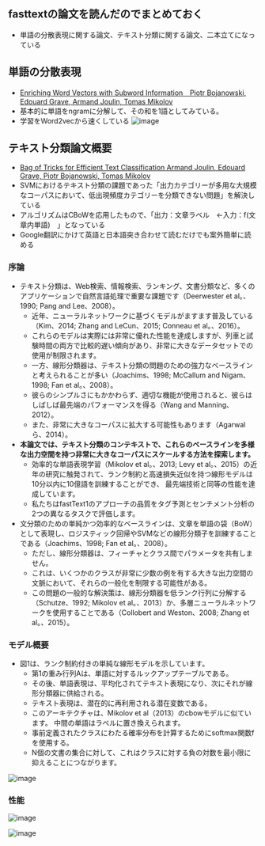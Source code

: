 ## fasttextの論文を読んだのでまとめておく
- 単語の分散表現に関する論文、テキスト分類に関する論文、二本立てになっている

## 単語の分散表現
- [Enriching Word Vectors with Subword Information　Piotr Bojanowski, Edouard Grave, Armand Joulin, Tomas Mikolov](https://arxiv.org/abs/1607.04606)
- 基本的に単語をngramに分解して、その和を1語としてみている。
- 学習をWord2vecから速くしている
![image](https://user-images.githubusercontent.com/36536038/37946440-516cb970-31c0-11e8-8a61-b4b172759ca7.png)


## テキスト分類論文概要
- [Bag of Tricks for Efficient Text Classification Armand Joulin, Edouard Grave, Piotr Bojanowski, Tomas Mikolov](https://arxiv.org/abs/1607.01759)
- SVMにおけるテキスト分類の課題であった「出力カテゴリーが多用な大規模なコーパスにおいて、低出現頻度カテゴリーを分類できない問題」を解決している
- アルゴリズムはCBoWを応用したもので、「出力：文章ラベル　←入力：f(文章内単語)　」となっている
- Google翻訳にかけて英語と日本語突き合わせて読むだけでも案外簡単に読める
### 序論
- テキスト分類は、Web検索、情報検索、ランキング、文書分類など、多くのアプリケーションで自然言語処理で重要な課題です（Deerwester et al。、1990; Pang and Lee、2008）。
  - 近年、ニューラルネットワークに基づくモデルがますます普及している（Kim、2014; Zhang and LeCun、2015; Conneau et al。、2016）。
  - これらのモデルは実際には非常に優れた性能を達成しますが、列車と試験時間の両方で比較的遅い傾向があり、非常に大きなデータセットでの使用が制限されます。
  - 一方、線形分類器は、テキスト分類の問題のための強力なベースラインと考えられることが多い（Joachims、1998; McCallum and Nigam、1998; Fan et al。、2008）。
  - 彼らのシンプルさにもかかわらず、適切な機能が使用されると、彼らはしばしば最先端のパフォーマンスを得る（Wang and Manning、2012）。
  - また、非常に大きなコーパスに拡大する可能性もあります（Agarwalら、2014）。
- **本論文では、テキスト分類のコンテキストで、これらのベースラインを多様な出力空間を持つ非常に大きなコーパスにスケールする方法を探索します。**
  - 効率的な単語表現学習（Mikolov et al。、2013; Levy et al。、2015）の近年の研究に触発されて、ランク制約と高速損失近似を持つ線形モデルは10分以内に10億語を訓練することができ、 最先端技術と同等の性能を達成しています。
  - 私たちはfastText1のアプローチの品質をタグ予測とセンチメント分析の2つの異なるタスクで評価します。
- 文分類のための単純かつ効率的なベースラインは、文章を単語の袋（BoW）として表現し、ロジスティック回帰やSVMなどの線形分類子を訓練することである（Joachims、1998; Fan et al。、2008）。
  - ただし、線形分類器は、フィーチャとクラス間でパラメータを共有しません。
  - これは、いくつかのクラスが非常に少数の例を有する大きな出力空間の文脈において、それらの一般化を制限する可能性がある。
  - この問題の一般的な解決策は、線形分類器を低ランク行列に分解する（Schutze、1992; Mikolov et al。、2013）か、多層ニューラルネットワークを使用することである（Collobert and Weston、2008; Zhang et al。、2015）。
### モデル概要
- 図1は、ランク制約付きの単純な線形モデルを示しています。
  - 第1の重み行列Aは、単語に対するルックアップテーブルである。
  - その後、単語表現は、平均化されてテキスト表現になり、次にそれが線形分類器に供給される。
  - テキスト表現は、潜在的に再利用される潜在変数である。
  - このアーキテクチャは、Mikolov et al（2013）のcbowモデルに似ています。 中間の単語はラベルに置き換えられます。
  - 事前定義されたクラスにわたる確率分布を計算するためにsoftmax関数fを使用する。
  - N個の文書の集合に対して、これはクラスに対する負の対数を最小限に抑えることにつながります。

![image](https://user-images.githubusercontent.com/36536038/37946195-11e0761c-31bf-11e8-91c8-4cf9463bc668.png)

### 性能

![image](https://user-images.githubusercontent.com/36536038/37945909-9b0c1c9a-31bd-11e8-988f-8b1da41c97ad.png)

![image](https://user-images.githubusercontent.com/36536038/37946183-0373de84-31bf-11e8-9a32-8cbdcb3ba5b1.png)
